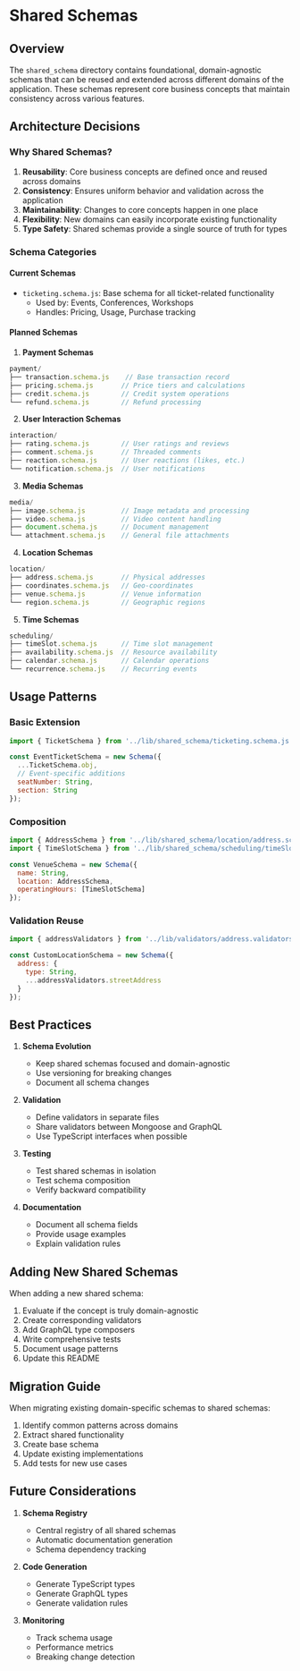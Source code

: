 # Shared Schemas

## Overview
The `shared_schema` directory contains foundational, domain-agnostic schemas that can be reused and extended across different domains of the application. These schemas represent core business concepts that maintain consistency across various features.

## Architecture Decisions

### Why Shared Schemas?
1. **Reusability**: Core business concepts are defined once and reused across domains
2. **Consistency**: Ensures uniform behavior and validation across the application
3. **Maintainability**: Changes to core concepts happen in one place
4. **Flexibility**: New domains can easily incorporate existing functionality
5. **Type Safety**: Shared schemas provide a single source of truth for types

### Schema Categories

#### Current Schemas
- `ticketing.schema.js`: Base schema for all ticket-related functionality
  - Used by: Events, Conferences, Workshops
  - Handles: Pricing, Usage, Purchase tracking

#### Planned Schemas

1. **Payment Schemas**
```javascript
payment/
├── transaction.schema.js    // Base transaction record
├── pricing.schema.js       // Price tiers and calculations
├── credit.schema.js        // Credit system operations
└── refund.schema.js        // Refund processing
```

2. **User Interaction Schemas**
```javascript
interaction/
├── rating.schema.js        // User ratings and reviews
├── comment.schema.js       // Threaded comments
├── reaction.schema.js      // User reactions (likes, etc.)
└── notification.schema.js  // User notifications
```

3. **Media Schemas**
```javascript
media/
├── image.schema.js         // Image metadata and processing
├── video.schema.js         // Video content handling
├── document.schema.js      // Document management
└── attachment.schema.js    // General file attachments
```

4. **Location Schemas**
```javascript
location/
├── address.schema.js       // Physical addresses
├── coordinates.schema.js   // Geo-coordinates
├── venue.schema.js         // Venue information
└── region.schema.js        // Geographic regions
```

5. **Time Schemas**
```javascript
scheduling/
├── timeSlot.schema.js      // Time slot management
├── availability.schema.js  // Resource availability
├── calendar.schema.js      // Calendar operations
└── recurrence.schema.js    // Recurring events
```

## Usage Patterns

### Basic Extension
```javascript
import { TicketSchema } from '../lib/shared_schema/ticketing.schema.js';

const EventTicketSchema = new Schema({
  ...TicketSchema.obj,
  // Event-specific additions
  seatNumber: String,
  section: String
});
```

### Composition
```javascript
import { AddressSchema } from '../lib/shared_schema/location/address.schema.js';
import { TimeSlotSchema } from '../lib/shared_schema/scheduling/timeSlot.schema.js';

const VenueSchema = new Schema({
  name: String,
  location: AddressSchema,
  operatingHours: [TimeSlotSchema]
});
```

### Validation Reuse
```javascript
import { addressValidators } from '../lib/validators/address.validators.js';

const CustomLocationSchema = new Schema({
  address: {
    type: String,
    ...addressValidators.streetAddress
  }
});
```

## Best Practices

1. **Schema Evolution**
   - Keep shared schemas focused and domain-agnostic
   - Use versioning for breaking changes
   - Document all schema changes

2. **Validation**
   - Define validators in separate files
   - Share validators between Mongoose and GraphQL
   - Use TypeScript interfaces when possible

3. **Testing**
   - Test shared schemas in isolation
   - Test schema composition
   - Verify backward compatibility

4. **Documentation**
   - Document all schema fields
   - Provide usage examples
   - Explain validation rules

## Adding New Shared Schemas

When adding a new shared schema:

1. Evaluate if the concept is truly domain-agnostic
2. Create corresponding validators
3. Add GraphQL type composers
4. Write comprehensive tests
5. Document usage patterns
6. Update this README

## Migration Guide

When migrating existing domain-specific schemas to shared schemas:

1. Identify common patterns across domains
2. Extract shared functionality
3. Create base schema
4. Update existing implementations
5. Add tests for new use cases

## Future Considerations

1. **Schema Registry**
   - Central registry of all shared schemas
   - Automatic documentation generation
   - Schema dependency tracking

2. **Code Generation**
   - Generate TypeScript types
   - Generate GraphQL types
   - Generate validation rules

3. **Monitoring**
   - Track schema usage
   - Performance metrics
   - Breaking change detection 